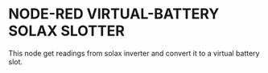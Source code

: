 # NODE-RED VIRTUAL-BATTERY SOLAX SLOTTER
This node get readings from solax inverter and convert it to a virtual battery slot. 